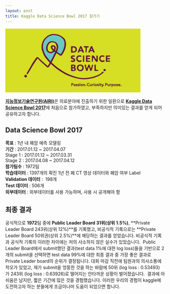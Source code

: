 ```yaml
---
layout: post
title: Kaggle Data Science Bowl 2017 참가기
---
```


![kaggle_dsb2017](../images/front_page.png)

[**지능정보기술연구원(AIRI)**](http://airi.kr)은 의료분야에 진출하기 위한 일환으로 [**Kaggle Data Science Bowl 2017**](https://www.kaggle.com/c/data-science-bowl-2017)에 처음으로 참가하였고, 부족하지만 의미있는 결과를 얻게 되어 공유하고자 합니다. 

## Data Science Bowl 2017

**목표** : 1년 내 폐암 예측 모델링  
**기간** : 2017.01.12 ~ 2017.04.07    
Stage 1 : 2017.01.12 ~ 2017.03.31  
Stage 2 : 2017.04.08 ~ 2017.04.12  
**참가팀수** : 1972팀  
**학습데이터** : 1397개의 확진 1년 전 폐 CT 영상 데이터와 폐암 여부 Label  
**Validation 데이터** :  198개  
**Test 데이터** : 506개  
**외부데이터** : 외부데이터를 사용 가능하며, 사용 시 공개해야 함  

## 최종 결과
공식적으로 **1972**팀 중에 **Public Leader Board 31위(상위 1.5%)**, **Private Leader Board 243위(상위 12%)**를 기록했고, 비공식적 기록으로는 **Private Leader Board 50위권(상위 2.5%)**에 해당하는 결과를 얻었습니다.
비공식적 기록과 공식적 기록의 이러한 차이에는 저의 사소하지 않은 실수가 있었습니다.  Public Leader Board에서 submit했던 결과(test data 1%에 대한 log loss)들을 기반으로 2개의 submit을 선택하면 test data 99%에 대한 최종 결과 중 가장 좋은 결과로 Private Leader board의 순위가 결정됩니다. 대회 마감 직전에 팀원과의 의사소통에 착오가 있었고, 제가 submit을 엉뚱한 것을 하는 바람에 50위 (log loss : 0.53493)가 243위 (log loss : 0.63926)로 떨어지는 안타까운 상황이 벌어졌습니다.  결과에 아쉬움은 남지만, 짧은 기간에 많은 것을 경험했습니다. 이러한 우리의 경험이 kaggle에 도전하고자 하는 분들에게 조금이나마 도움이 되었으면 합니다.
